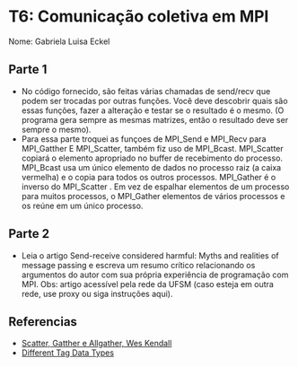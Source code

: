 
# T6: Comunicação coletiva em MPI

Nome: Gabriela Luisa Eckel


## Parte 1

+ No código fornecido, são feitas várias chamadas de send/recv que podem ser trocadas por outras funções. Você deve descobrir quais são essas funções, fazer a alteração e testar se o resultado é o mesmo. (O programa gera sempre as mesmas matrizes, então o resultado deve ser sempre o mesmo).
+ Para essa parte troquei as funçoes de MPI_Send e MPI_Recv para MPI_Gatther E MPI_Scatter, também fiz uso de MPI_Bcast. 
MPI_Scatter copiará o elemento apropriado no buffer de recebimento do processo.
MPI_Bcast usa um único elemento de dados no processo raiz (a caixa vermelha) e o copia para todos os outros processos.
MPI_Gather é o inverso do MPI_Scatter . Em vez de espalhar elementos de um processo para muitos processos, o MPI_Gather elementos de vários processos e os reúne em um único processo.

## Parte 2  

+ Leia o artigo Send-receive considered harmful: Myths and realities of message passing e escreva um resumo crítico relacionando os argumentos do autor com sua própria experiência de programação com MPI. Obs: artigo acessível pela rede da UFSM (caso esteja em outra rede, use proxy ou siga instruções aqui).



## Referencias 

- [Scatter, Gatther e Allgather, Wes Kendall](https://translate.google.com/translate?hl=pt-BR&sl=en&u=http://mpitutorial.com/tutorials/mpi-scatter-gather-and-allgather/&prev=search)
- [Different Tag Data Types](http://www.umsl.edu/~siegelj/CS4740_5740/AlgorithmsII/MPI_send_receive.html)
